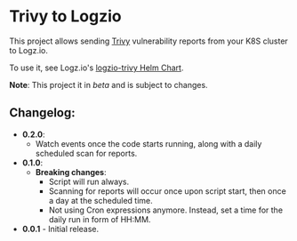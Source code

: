 # Trivy to Logzio

This project allows sending [Trivy](https://github.com/aquasecurity/trivy-operator) vulnerability reports from your K8S cluster to Logz.io.  

To use it, see Logz.io's [logzio-trivy Helm Chart](https://github.com/logzio/logzio-helm/tree/master/charts/logzio-trivy).

**Note**: This project it in _beta_ and is subject to changes.


## Changelog:

- **0.2.0**:
  - Watch events once the code starts running, along with a daily scheduled scan for reports.
- **0.1.0**:
  - **Breaking changes**:
    - Script will run always.
    - Scanning for reports will occur once upon script start, then once a day at the scheduled time. 
    - Not using Cron expressions anymore. Instead, set a time for the daily run in form of HH:MM.  
- **0.0.1** - Initial release.
